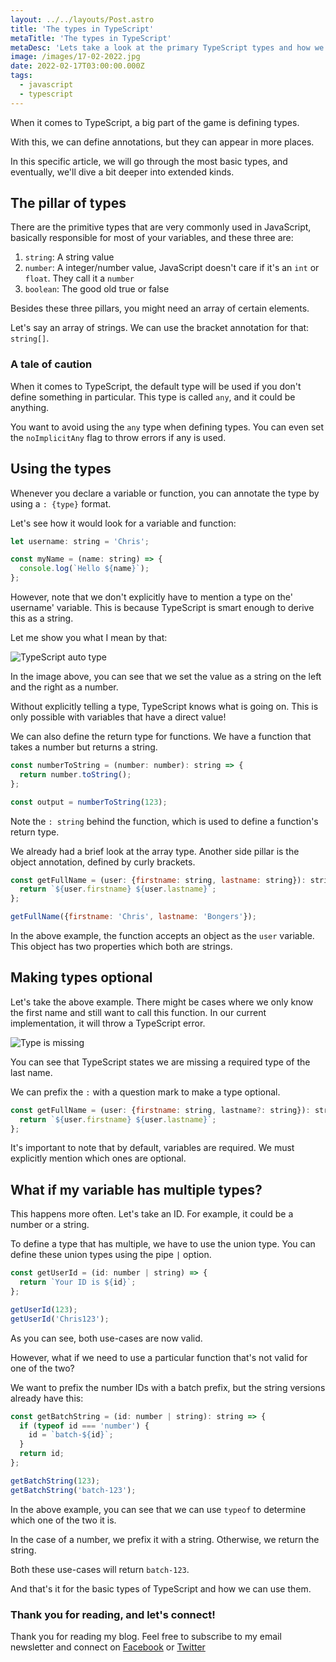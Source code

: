```yaml
---
layout: ../../layouts/Post.astro
title: 'The types in TypeScript'
metaTitle: 'The types in TypeScript'
metaDesc: 'Lets take a look at the primary TypeScript types and how we can use them.'
image: /images/17-02-2022.jpg
date: 2022-02-17T03:00:00.000Z
tags:
  - javascript
  - typescript
---
```


When it comes to TypeScript, a big part of the game is defining types.

With this, we can define annotations, but they can appear in more places.

In this specific article, we will go through the most basic types, and eventually, we'll dive a bit deeper into extended kinds.

## The pillar of types

There are the primitive types that are very commonly used in JavaScript, basically responsible for most of your variables, and these three are:

1. `string`: A string value
2. `number`: A integer/number value, JavaScript doesn't care if it's an `int` or `float`. They call it a `number`
3. `boolean`: The good old true or false

Besides these three pillars, you might need an array of certain elements.

Let's say an array of strings. We can use the bracket annotation for that: `string[]`.

### A tale of caution

When it comes to TypeScript, the default type will be used if you don't define something in particular.
This type is called `any`, and it could be anything.

You want to avoid using the `any` type when defining types.
You can even set the `noImplicitAny` flag to throw errors if any is used.

## Using the types

Whenever you declare a variable or function, you can annotate the type by using a `: {type}` format.

Let's see how it would look for a variable and function:

```js
let username: string = 'Chris';

const myName = (name: string) => {
  console.log(`Hello ${name}`);
};
```

However, note that we don't explicitly have to mention a type on the' username' variable.
This is because TypeScript is smart enough to derive this as a string.

Let me show you what I mean by that:

![TypeScript auto type](https://cdn.hashnode.com/res/hashnode/image/upload/v1644297817205/DqjXBwsgZ.png)

In the image above, you can see that we set the value as a string on the left and the right as a number.

Without explicitly telling a type, TypeScript knows what is going on.
This is only possible with variables that have a direct value!

We can also define the return type for functions.
We have a function that takes a number but returns a string.

```js
const numberToString = (number: number): string => {
  return number.toString();
};

const output = numberToString(123);
```

Note the `: string` behind the function, which is used to define a function's return type.

We already had a brief look at the array type. Another side pillar is the object annotation, defined by curly brackets.

```js
const getFullName = (user: {firstname: string, lastname: string}): string => {
  return `${user.firstname} ${user.lastname}`;
};

getFullName({firstname: 'Chris', lastname: 'Bongers'});
```

In the above example, the function accepts an object as the `user` variable. This object has two properties which both are strings.

## Making types optional

Let's take the above example. There might be cases where we only know the first name and still want to call this function.
In our current implementation, it will throw a TypeScript error.

![Type is missing](https://cdn.hashnode.com/res/hashnode/image/upload/v1644298403384/TENirkSpm.png)

You can see that TypeScript states we are missing a required type of the last name.

We can prefix the `:` with a question mark to make a type optional.

```js
const getFullName = (user: {firstname: string, lastname?: string}): string => {
  return `${user.firstname} ${user.lastname}`;
};
```

It's important to note that by default, variables are required. We must explicitly mention which ones are optional.

## What if my variable has multiple types?

This happens more often. Let's take an ID. For example, it could be a number or a string.

To define a type that has multiple, we have to use the union type.
You can define these union types using the pipe `|` option.

```js
const getUserId = (id: number | string) => {
  return `Your ID is ${id}`;
};

getUserId(123);
getUserId('Chris123');
```

As you can see, both use-cases are now valid.

However, what if we need to use a particular function that's not valid for one of the two?

We want to prefix the number IDs with a batch prefix, but the string versions already have this:

```js
const getBatchString = (id: number | string): string => {
  if (typeof id === 'number') {
    id = `batch-${id}`;
  }
  return id;
};

getBatchString(123);
getBatchString('batch-123');
```

In the above example, you can see that we can use `typeof` to determine which one of the two it is.

In the case of a number, we prefix it with a string. Otherwise, we return the string.

Both these use-cases will return `batch-123`.

And that's it for the basic types of TypeScript and how we can use them.

### Thank you for reading, and let's connect!

Thank you for reading my blog. Feel free to subscribe to my email newsletter and connect on [Facebook](https://www.facebook.com/DailyDevTipsBlog) or [Twitter](https://twitter.com/DailyDevTips1)
